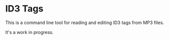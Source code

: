 # ID3 Tags

This is a command line tool for reading and editing ID3 tags from MP3 files.

It's a work in progress.
